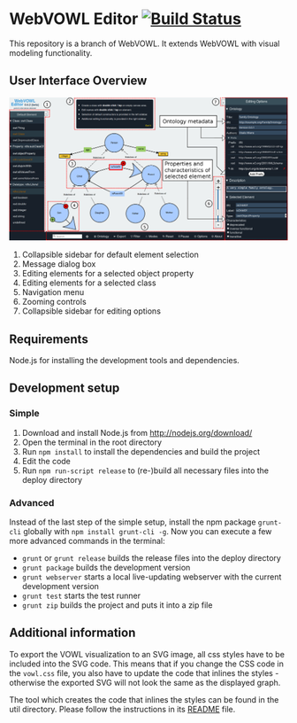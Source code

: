 WebVOWL Editor [![Build Status](https://travis-ci.org/VisualDataWeb/WebVOWL.svg?branch=master)](https://travis-ci.org/VisualDataWeb/WebVOWL)
=======

This repository is a branch of WebVOWL.
It extends WebVOWL with visual modeling functionality.
 
User Interface Overview
------------------------
![alt text](./overviewImage.png)

1) Collapsible sidebar for default element selection 
2) Message dialog box
3) Editing elements for a selected object property
4) Editing elements for a selected class
5) Navigation menu
6) Zooming controls
7) Collapsible sidebar for editing options

Requirements
------------

Node.js for installing the development tools and dependencies.


Development setup
-----------------

### Simple ###
1. Download and install Node.js from http://nodejs.org/download/
2. Open the terminal in the root directory
3. Run `npm install` to install the dependencies and build the project
4. Edit the code
5. Run `npm run-script release` to (re-)build all necessary files into the deploy directory

### Advanced ###
Instead of the last step of the simple setup, install the npm package `grunt-cli` globally with
`npm install grunt-cli -g`. Now you can execute a few more advanced commands in the terminal:

* `grunt` or `grunt release` builds the release files into the deploy directory
* `grunt package` builds the development version
* `grunt webserver` starts a local live-updating webserver with the current development version
* `grunt test` starts the test runner
* `grunt zip` builds the project and puts it into a zip file


Additional information
----------------------

To export the VOWL visualization to an SVG image, all css styles have to be included into the SVG code.
This means that if you change the CSS code in the `vowl.css` file, you also have to update the code that
inlines the styles - otherwise the exported SVG will not look the same as the displayed graph.

The tool which creates the code that inlines the styles can be found in the util directory. Please
follow the instructions in its [README](util/VowlCssToD3RuleConverter/README.md) file.
